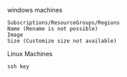 

windows machines

    Subscriptions/ResourceGroups/Regions
    Name (Rename is not possible)
    Image 
    Size (Customize size not available)
    




Linux Machines

    ssh key
    


